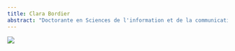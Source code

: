 ```yaml
---
title: Clara Bordier
abstract: "Doctorante en Sciences de l'information et de la communication"
---
```


![](bordier_clara.jpg)